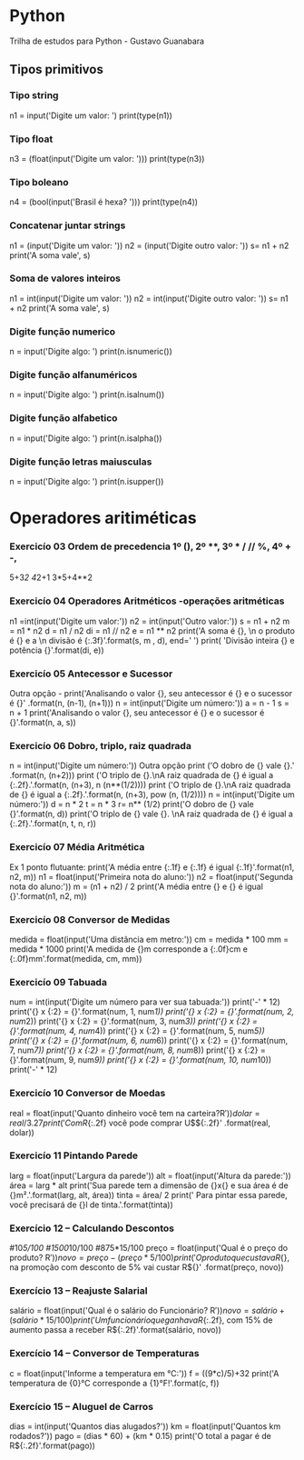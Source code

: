 # Python
Trilha de estudos para Python - Gustavo Guanabara

## Tipos primitivos

### Tipo string
n1 = input('Digite um valor: ')
print(type(n1))

### Tipo float 
n3 = (float(input('Digite um valor: ')))
print(type(n3))

### Tipo boleano
n4 = (bool(input('Brasil é hexa? ')))
print(type(n4)) 

### Concatenar juntar strings

n1 = (input('Digite um valor: '))
n2 = (input('Digite outro valor: '))
s= n1 + n2
print('A soma vale', s)

### Soma de valores inteiros

n1 = int(input('Digite um valor: '))
n2 = int(input('Digite outro valor: '))
s= n1 + n2
print('A soma vale', s)


### Digite função numerico
n = input('Digite algo: ')
print(n.isnumeric())

### Digite função alfanuméricos
n = input('Digite algo: ')
print(n.isalnum())

### Digite função alfabetico
n = input('Digite algo: ')
print(n.isalpha())

### Digite função letras maiusculas
n = input('Digite algo: ')
print(n.isupper())

# Operadores aritiméticas

### Exercicío 03  Ordem de precedencia 1º (), 2º **, 3º * / // %, 4º + -,

5+3*2
4*2+1
3*5+4**2


### Exercicío 04 Operadores Aritméticos -operações aritméticas
n1 =int(input('Digite um valor:'))
n2 = int(input('Outro valor:'))
s = n1 + n2
m = n1 * n2
d = n1 / n2
di = n1 // n2
e = n1 ** n2
print('A soma é {}, \n o produto é {} e a \n divisão é {:.3f}'.format(s, m , d),  end=' ')
print( 'Divisão inteira {} e potência {}'.format(di, e))



### Exercicío 05 Antecessor e Sucessor
Outra opção - print('Analisando o valor {}, seu antecessor é {} e o sucessor é {}' .format(n, (n-1), (n+1)))
n = int(input('Digite um número:'))
a = n - 1
s = n + 1
print('Analisando o valor {}, seu antecessor é {} e o sucessor é {}'.format(n, a, s))

### Exercicío 06 Dobro, triplo, raiz quadrada
n = int(input('Digite um número:'))
Outra opção print ('O dobro de {} vale {}.' .format(n, (n+2)))
print ('O triplo de {}.\nA raiz quadrada de {} é igual a {:.2f}.'.format(n, (n+3), n (n**(1/2))))
print ('O triplo de {}.\nA raiz quadrada de {} é igual a {:.2f}.'.format(n, (n+3), pow (n, (1/2))))
n = int(input('Digite um número:'))
d = n * 2
t = n * 3
r= n** (1/2)
print('O dobro de {} vale {}'.format(n, d))
print('O triplo de {} vale {}. \nA raiz quadrada de {} é igual a {:.2f}.'.format(n, t, n, r))


### Exercicío 07 Média Aritmética
Ex 1 ponto flutuante: print('A média entre {:.1f} e {:.1f} é igual {:.1f}'.format(n1, n2, m)) 
n1 = float(input('Primeira nota do aluno:'))
n2 = float(input('Segunda nota do aluno:'))
m = (n1 + n2) / 2
print('A média entre {} e {} é igual {}'.format(n1, n2, m))

### Exercicío 08 Conversor de Medidas
medida = float(input('Uma distância em metro:'))
cm = medida * 100
mm = medida * 1000
print('A medida de {}m corresponde a {:.0f}cm e {:.0f}mm'.format(medida, cm, mm))


### Exercicío 09 Tabuada
num = int(input('Digite um número para ver sua tabuada:'))
print('-' * 12)
print('{} x {:2} = {}'.format(num, 1, num*1))
print('{} x {:2} = {}'.format(num, 2, num*2))
print('{} x {:2} = {}'.format(num, 3, num*3))
print('{} x {:2} = {}'.format(num, 4, num*4))
print('{} x {:2} = {}'.format(num, 5, num*5))
print('{} x {:2} = {}'.format(num, 6, num*6))
print('{} x {:2} = {}'.format(num, 7, num*7))
print('{} x {:2} = {}'.format(num, 8, num*8))
print('{} x {:2} = {}'.format(num, 9, num*9))
print('{} x {:2} = {}'.format(num, 10, num*10))
print('-' * 12)


### Exercicío 10 Conversor de Moedas
real = float(input('Quanto dinheiro você tem na carteira?R$'))
dolar = real / 3.27
print('Com R${:.2f}  você pode comprar U$${:.2f}' .format(real, dolar))


### Exercicío 11 Pintando Parede
larg = float(input('Largura da parede'))
alt = float(input('Altura da parede:'))
área = larg * alt
print('Sua parede tem a dimensão de {}x{} e sua área é de {}m².'.format(larg, alt, área))
tinta = área/ 2
print(' Para pintar essa parede, você precisará de {}l de tinta.'.format(tinta))


### Exercício 12 – Calculando Descontos
#10*5/100
#1500*10/100
#875*15/100
preço = float(input('Qual é o preço do produto? R$'))
novo = preço - (preço * 5/ 100)
print('O produto que custava R${}, na promoção com desconto de 5% vai custar R${}' .format(preço, novo))

###  Exercício 13 – Reajuste Salarial
salário = float(input('Qual é o salário do Funcionário? R$'))
novo = salário + (salário * 15/100)
print('Um funcionário que ganhava R${:.2f}, com 15% de aumento passa a receber R${:.2f}'.format(salário, novo))

### Exercício 14 – Conversor de Temperaturas
c = float(input('Informe a temperatura em °C:'))
f = ((9*c)/5)+32
print('A temperatura de {0}°C corresponde a {1}°F!'.format(c, f))

### Exercício 15 – Aluguel de Carros
dias = int(input('Quantos dias alugados?'))
km = float(input('Quantos km rodados?'))
pago = (dias * 60) + (km * 0.15)
print('O total a pagar é de R${:.2f}'.format(pago))




